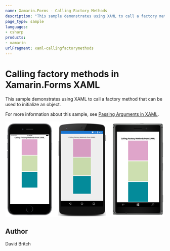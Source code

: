 ```yaml
---
name: Xamarin.Forms - Calling Factory Methods
description: "This sample demonstrates using XAML to call a factory method that can be used to initialize an object #ui"
page_type: sample
languages:
- csharp
products:
- xamarin
urlFragment: xaml-callingfactorymethods
---
```

# Calling factory methods in Xamarin.Forms XAML

This sample demonstrates using XAML to call a factory method that can be used to initialize an object.

For more information about this sample, see [Passing Arguments in XAML](https://docs.microsoft.com/xamarin/xamarin-forms/xaml/passing-arguments).

![Calling Factory Methods application screenshot](Screenshots/01All.png "Calling Factory Methods application screenshot")

## Author

David Britch

